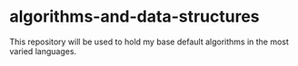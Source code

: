 # algorithms-and-data-structures
This repository will be used to hold my base default algorithms in the most varied languages. 
